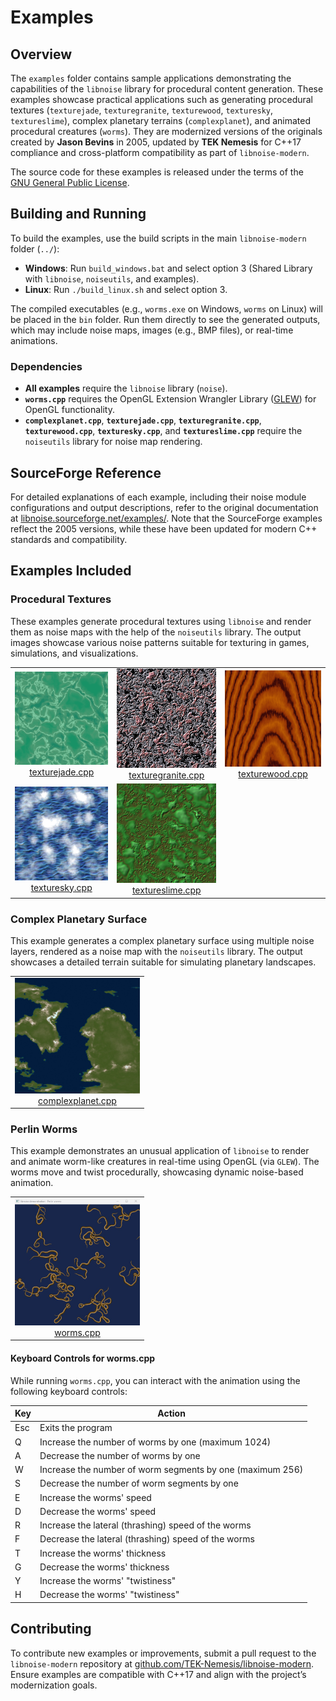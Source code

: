 # Examples

## Overview

The `examples` folder contains sample applications demonstrating the capabilities of the `libnoise` library for procedural content generation. These examples showcase practical applications such as generating procedural textures (`texturejade`, `texturegranite`, `texturewood`, `texturesky`, `textureslime`), complex planetary terrains (`complexplanet`), and animated procedural creatures (`worms`). They are modernized versions of the originals created by **Jason Bevins** in 2005, updated by **TEK Nemesis** for C++17 compliance and cross-platform compatibility as part of `libnoise-modern`.

The source code for these examples is released under the terms of the [GNU General Public License](https://www.gnu.org/licenses/gpl-2.0.html).

## Building and Running

To build the examples, use the build scripts in the main `libnoise-modern` folder (`../`):

- **Windows**: Run `build_windows.bat` and select option 3 (Shared Library with `libnoise`, `noiseutils`, and examples).
- **Linux**: Run `./build_linux.sh` and select option 3.

The compiled executables (e.g., `worms.exe` on Windows, `worms` on Linux) will be placed in the `bin` folder. Run them directly to see the generated outputs, which may include noise maps, images (e.g., BMP files), or real-time animations.

### Dependencies
- **All examples** require the `libnoise` library (`noise`).
- **`worms.cpp`** requires the OpenGL Extension Wrangler Library ([GLEW](https://github.com/Perlmint/glew-cmake)) for OpenGL functionality.
- **`complexplanet.cpp`**, **`texturejade.cpp`**, **`texturegranite.cpp`**, **`texturewood.cpp`**, **`texturesky.cpp`**, and **`textureslime.cpp`** require the `noiseutils` library for noise map rendering.

## SourceForge Reference

For detailed explanations of each example, including their noise module configurations and output descriptions, refer to the original documentation at [libnoise.sourceforge.net/examples/](https://libnoise.sourceforge.net/examples/). Note that the SourceForge examples reflect the 2005 versions, while these have been updated for modern C++ standards and compatibility.

## Examples Included

### Procedural Textures

These examples generate procedural textures using `libnoise` and render them as noise maps with the help of the `noiseutils` library. The output images showcase various noise patterns suitable for texturing in games, simulations, and visualizations.

<table>
  <tr>
    <td align="center">
      <img src="images/texturejade.bmp" alt="Procedural jade texture generated by texturejade.cpp" width="200">
      <br><a href="https://libnoise.sourceforge.net/examples/textures/index.html">texturejade.cpp</a>
    </td>
    <td align="center">
      <img src="images/texturegranite.bmp" alt="Procedural granite texture generated by texturegranite.cpp" width="200">
      <br><a href="https://libnoise.sourceforge.net/examples/textures/index.html">texturegranite.cpp</a>
    </td>
    <td align="center">
      <img src="images/texturewood.bmp" alt="Procedural wood texture generated by texturewood.cpp" width="200">
      <br><a href="https://libnoise.sourceforge.net/examples/textures/index.html">texturewood.cpp</a>
    </td>
  </tr>
  <tr>
    <td align="center">
      <img src="images/texturesky.bmp" alt="Procedural sky texture generated by texturesky.cpp" width="200">
      <br><a href="https://libnoise.sourceforge.net/examples/textures/index.html">texturesky.cpp</a>
    </td>
    <td align="center">
      <img src="images/textureslime.bmp" alt="Procedural slime texture generated by textureslime.cpp" width="200">
      <br><a href="https://libnoise.sourceforge.net/examples/textures/index.html">textureslime.cpp</a>
    </td>
    <td></td>
  </tr>
</table>

### Complex Planetary Surface

This example generates a complex planetary surface using multiple noise layers, rendered as a noise map with the `noiseutils` library. The output showcases a detailed terrain suitable for simulating planetary landscapes.

<table>
  <tr>
    <td align="center">
      <img src="images/complexplanet.jpg" alt="Complex planetary surface generated by complexplanet.cpp" width="200">
      <br><a href="https://libnoise.sourceforge.net/examples/complexplanet/index.html">complexplanet.cpp</a>
    </td>
  </tr>
</table>

### Perlin Worms

This example demonstrates an unusual application of `libnoise` to render and animate worm-like creatures in real-time using OpenGL (via `GLEW`). The worms move and twist procedurally, showcasing dynamic noise-based animation.

<table>
  <tr>
    <td align="center">
      <img src="images/perlin_worms.jpg" alt="Animated Perlin worms generated by worms.cpp" width="200">
      <br><a href="https://libnoise.sourceforge.net/examples/worms/index.html">worms.cpp</a>
    </td>
  </tr>
</table>

#### Keyboard Controls for worms.cpp
While running `worms.cpp`, you can interact with the animation using the following keyboard controls:

| Key | Action                                    |
|-----|-------------------------------------------|
| Esc | Exits the program                         |
| Q   | Increase the number of worms by one (maximum 1024) |
| A   | Decrease the number of worms by one       |
| W   | Increase the number of worm segments by one (maximum 256) |
| S   | Decrease the number of worm segments by one |
| E   | Increase the worms' speed                 |
| D   | Decrease the worms' speed                 |
| R   | Increase the lateral (thrashing) speed of the worms |
| F   | Decrease the lateral (thrashing) speed of the worms |
| T   | Increase the worms' thickness             |
| G   | Decrease the worms' thickness             |
| Y   | Increase the worms' "twistiness"          |
| H   | Decrease the worms' "twistiness"          |

## Contributing

To contribute new examples or improvements, submit a pull request to the `libnoise-modern` repository at [github.com/TEK-Nemesis/libnoise-modern](https://github.com/TEK-Nemesis/libnoise-modern). Ensure examples are compatible with C++17 and align with the project’s modernization goals.
